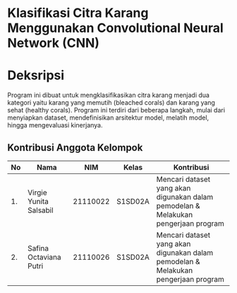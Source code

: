 # Klasifikasi Citra Karang Menggunakan Convolutional Neural Network (CNN) 

# Deksripsi
Program ini dibuat untuk mengklasifikasikan citra karang menjadi dua kategori yaitu karang yang memutih (bleached corals) dan karang yang sehat (healthy corals). Program ini terdiri dari beberapa langkah, mulai dari menyiapkan dataset, mendefinisikan arsitektur model, melatih model, hingga mengevaluasi kinerjanya.

## Kontribusi Anggota Kelompok
| No | Nama | NIM | Kelas | Kontribusi |
| --- | --- | --- | --- | --- |
| 1. | Virgie Yunita Salsabil | 21110022 | S1SD02A | Mencari dataset yang akan digunakan dalam pemodelan & Melakukan pengerjaan program |
| 2. | Safina Octaviana Putri | 21110026 | S1SD02A | Mencari dataset yang akan digunakan dalam pemodelan & Melakukan pengerjaan program |
